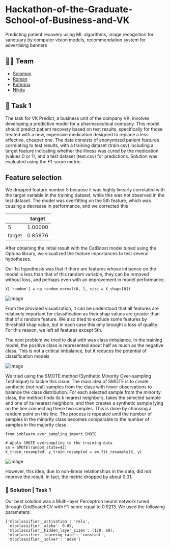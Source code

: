 # Hackathon-of-the-Graduate-School-of-Business-and-VK
Predicting patient recovery using ML algorithms, image recognition for sanctuary by computer vision models, recommendation system for advertising banners 

## 🦸‍♂️ Team
- [Solomon](https://github.com/veidlink)
- [Roman]()
- [Katerina]()
- [Nikita]()

## 🎯 Task 1


The task for VK Predict, a business unit of the company VK, involves developing a predictive model for a pharmaceutical company. This model should predict patient recovery based on test results, specifically for those treated with a new, expensive medication designed to replace a less effective, cheaper one. The data consists of anonymized patient features correlating to test results, with a training dataset (train.csv) including a target feature indicating whether the illness was cured by the medication (values 0 or 1), and a test dataset (test.csv) for predictions. Solution was evaluated using the F1-score metric.

## Feature selection


We dropped feature number 5 because it was highly linearly correlated with the target variable in the training dataset, while this was not observed in the test dataset. The model was overfitting on the 5th feature, which was causing a decrease in performance, and we corrected this

|   | target |
|---|--------|
| 5 | 1.00000|
| target | 0.85876|

After obtaining the initial result with the CatBoost model tuned using the Optuna library, we visualized the feature importances to test several hypotheses. 

Our 1st hypothesis was that if there are features whose influence on the model is less than that of this random variable, they can be removed without loss, and perhaps even with an improvement in model performance.


```
X['random'] = np.random.normal(0, 1, size = X.shape[0])
```


![image](https://github.com/veidlink/Hackathon-of-the-Graduate-School-of-Business-and-VK/assets/137414808/a9ef88f7-a40c-4eb8-96fe-f91d76c4efd3)


From the provided visualization, it can be understood that all features are relatively important for classification as their shap values are greater than that of a random feature. We also tried to exclude some features by threshold shap value, but in each case this only brought a loss of quality. For this reason, we left all features except 5th. 

The next problem we tried to deal with was class imbalance. In the training model, the positive class is represented about half as much as the negative class. This is not a critical imbalance, but it reduces the potential of classification models 

![image](https://github.com/veidlink/Hackathon-of-the-Graduate-School-of-Business-and-VK/assets/137414808/b87592e5-8255-4a4d-8812-de0e349e96cb)

We tried using the SMOTE method (Synthetic Minority Over-sampling Technique) to tackle this issue. The main idea of SMOTE is to create synthetic (not real) samples from the class with fewer observations to balance the class distribution. For each selected sample from the minority class, the method finds its k nearest neighbors, takes the selected sample and one of its nearest neighbors, and then creates a synthetic sample lying on the line connecting these two samples. This is done by choosing a random point on this line. The process is repeated until the number of samples in the minority class becomes comparable to the number of samples in the majority class

```
from imblearn.over_sampling import SMOTE

# Apply SMOTE oversampling to the training data
sm = SMOTE(random_state=42)
X_train_resampled, y_train_resampled = sm.fit_resample(X, y)
```


![image](https://github.com/veidlink/Hackathon-of-the-Graduate-School-of-Business-and-VK/assets/137414808/4a2070c0-f9ac-4d55-8baa-a68666df3d40)


However, this idea, due to non-linear relationships in the data, did not improve the result. In fact, the metric dropped by about 0.01.

### 📝 Solution | Task 1

Our best solution was a Multi-layer Perceptron neural network tuned through GridSearchCV with F1-score equal to 0.9213. 
We used the following parameters:

```
{'mlpclassifier__activation': 'relu',
 'mlpclassifier__alpha': 0.05,
 'mlpclassifier__hidden_layer_sizes': (120, 60),
 'mlpclassifier__learning_rate': 'constant',
 'mlpclassifier__solver': 'adam'}
```


